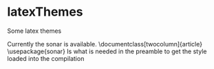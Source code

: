 # latexThemes
Some latex themes 

Currently the sonar is available. 
    \documentclass[twocolumn]{article}
    \usepackage{sonar}
Is what is needed in the preamble to get the style loaded into the compilation
